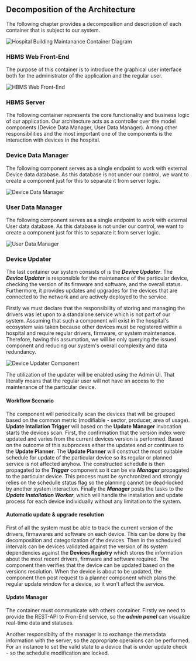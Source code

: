 ## Decomposition of the Architecture

The following chapter provides a decomposition and description of each container that is subject to our system.


![Hospital Building Maintanance Container Diagram](embed:hospitalBuildingMaintananceContainerDiagram)

### HBMS Web Front-End
The purpose of this container is to introduce the graphical user interface both for the administrator of the application and the regular user.

![HBMS Web Front-End](embed:webFrontendComponentDiagram)


### HBMS Server
The following container represents the core functionality and business logic of our application. Our architecture acts as a controller over the model components (Device Data Manager, User Data Manager). Among other responsibilities and the most important one of the components is the interaction with devices in the hospital.  


### Device Data Manager
The following component serves as a single endpoint to work with external Device data database. As this database is not under our control, we want to create a component just for this to separate it from server logic.

![Device Data Manager](embed:DeviceDataManagerComponentDiagram)

### User Data Manager
The following component serves as a single endpoint to work with external User data database. As this database is not under our control, we want to create a component just for this to separate it from server logic.

![User Data Manager](embed:UserDataManagerComponentDiagram)

### Device Updater
The last container our system consists of is the ***Device Updater***. The ***Device Updater*** is responsible for the maintenance of the particular device, checking the version of its firmware and software, and the overall status. Furthermore, it provides updates and upgrades for the devices that are connected to the network and are actively deployed to the service.

Firstly we must declare that the responsibility of storing and managing the drivers was let upon to a standalone service which is not part of our system. Assuming that such a component will exist in the hospital's ecosystem was taken because other devices must be registered within a hospital and require regular drivers, firmware, or system maintenance. Therefore, having this assumption, we will be only querying the issued component and reducing our system's overall complexity and data redundancy. 


![Device Updater Component](embed:deviceUpdater)

The utilization of the updater will be enabled using the Admin UI. That literally means that the regular user will not have an access to the maintenance of the particular device. 


#### Workflow Scenario

The component will periodically scan the devices that will be grouped based on the common metric (modifiable - sector, producer, area of usage). **Update Intallation Trigger** will based on the **Update Manager** invocation starts the devices scan. First, the confirmation that the version index were updated and varies from the current devices version is performed. Based on the outcome of this subprocess either the updates end or continues to the **Update Planner**. The **Update Planner** will construct the most suitable schedule for update of the particular device so its regular or planned service is not affected anyhow. The constructed schedulle is then propagated to the ***Trigger*** component so it can be via ***Manager*** propagated to the particular device. This process must be synchronized and strongly relies on the schedulle status flag so the planning cannot be dead-locked by another system interaction. Finally the ***Manager*** posts the tasks to the ***Update Installation Worker***, which will handle the installation and update process for each device individually without any limitation to the system.
 <!-- TODO: Consider the limitation of the container interaction with the external entities. This could be moved to the HBMS Server, so the comunication with the devices is kept under one container. However, this could cause the performance issues considering all other functionalities that the server contaiener must span. Discuss this!  -->

#### Automatic update & upgrade resolution

First of all the system must be able to track the current version of the drivers, firmawares and software on each device. This can be done by the decomposition and categorization of the devices. Then in the scheduled intervals can be devices validated against the version of its system dependencies against the **Devices Registry** which stores the information about the most recent drivers, firmware and software required. The component then verifies that the device can be updated based on the versions resolution. When the device is about to be updated, the component then post request to a planner component which plans the regular update window for a device, so it won't affect the service. 

#### Update Manager

The container must communicate with others container. Firstly we need to provide the REST-API to Fron-End service, so the ***admin panel*** can visualize real-time data and statuses.
 <!-- TODO: Consider decomposing this component so the REST-API remains standalone service and some kind of publisher will post/get the data to/from the server  -->
Another responsibilty of the manager is to exchange the metadata information with the server, so the appropriate operaions can be performed. For an instance to set the valid state to a device that is under update check - so the schedulle modification are locked.